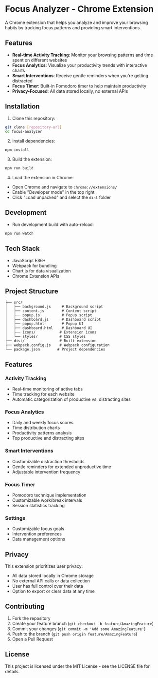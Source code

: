 # Focus Analyzer - Chrome Extension

A Chrome extension that helps you analyze and improve your browsing habits by tracking focus patterns and providing smart interventions.

## Features

- **Real-time Activity Tracking**: Monitor your browsing patterns and time spent on different websites
- **Focus Analytics**: Visualize your productivity trends with interactive charts
- **Smart Interventions**: Receive gentle reminders when you're getting distracted
- **Focus Timer**: Built-in Pomodoro timer to help maintain productivity
- **Privacy-Focused**: All data stored locally, no external APIs

## Installation

1. Clone this repository:
```bash
git clone [repository-url]
cd focus-analyzer
```

2. Install dependencies:
```bash
npm install
```

3. Build the extension:
```bash
npm run build
```

4. Load the extension in Chrome:
- Open Chrome and navigate to `chrome://extensions/`
- Enable "Developer mode" in the top right
- Click "Load unpacked" and select the `dist` folder

## Development

- Run development build with auto-reload:
```bash
npm run watch
```

## Tech Stack

- JavaScript ES6+
- Webpack for bundling
- Chart.js for data visualization
- Chrome Extension APIs

## Project Structure

```
├── src/
│   ├── background.js     # Background script
│   ├── content.js        # Content script
│   ├── popup.js          # Popup script
│   ├── dashboard.js      # Dashboard script
│   ├── popup.html        # Popup UI
│   ├── dashboard.html    # Dashboard UI
│   ├── icons/           # Extension icons
│   └── styles/          # CSS styles
├── dist/                # Built extension
├── webpack.config.js    # Webpack configuration
└── package.json        # Project dependencies
```

## Features

### Activity Tracking
- Real-time monitoring of active tabs
- Time tracking for each website
- Automatic categorization of productive vs. distracting sites

### Focus Analytics
- Daily and weekly focus scores
- Time distribution charts
- Productivity patterns analysis
- Top productive and distracting sites

### Smart Interventions
- Customizable distraction thresholds
- Gentle reminders for extended unproductive time
- Adjustable intervention frequency

### Focus Timer
- Pomodoro technique implementation
- Customizable work/break intervals
- Session statistics tracking

### Settings
- Customizable focus goals
- Intervention preferences
- Data management options

## Privacy

This extension prioritizes user privacy:
- All data stored locally in Chrome storage
- No external API calls or data collection
- User has full control over their data
- Option to export or clear data at any time

## Contributing

1. Fork the repository
2. Create your feature branch (`git checkout -b feature/AmazingFeature`)
3. Commit your changes (`git commit -m 'Add some AmazingFeature'`)
4. Push to the branch (`git push origin feature/AmazingFeature`)
5. Open a Pull Request

## License

This project is licensed under the MIT License - see the LICENSE file for details.